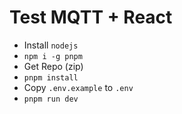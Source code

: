 # Test MQTT + React

- Install `nodejs`
- `npm i -g pnpm`
- Get Repo (zip)
- `pnpm install`
- Copy `.env.example` to `.env`
- `pnpm run dev`
